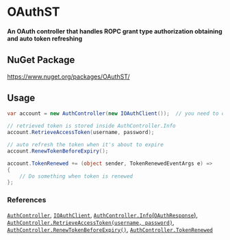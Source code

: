 # OAuthST
#### An OAuth controller that handles ROPC grant type authorization obtaining and auto token refreshing

## NuGet Package
https://www.nuget.org/packages/OAuthST/

## Usage
``` C#
var account = new AuthController(new IOAuthClient());  // you need to create your own implementation of the IOAuthClient interface

// retrieved token is stored inside AuthController.Info
account.RetrieveAccessToken(username, password);

// auto refresh the token when it's about to expire
account.RenewTokenBeforeExpiry();

account.TokenRenewed += (object sender, TokenRenewedEventArgs e) =>
{
    // Do something when token is renewed
};
```
### References
[`AuthController`](OAuthST/AuthController.cs), 
[`IOAuthClient`](OAuthST/Models/IOAuthClient.cs), 
[`AuthController.Info`(`OAuthResponse`)](OAuthST/Models/OAuthResponse.cs), 
[`AuthController.RetrieveAccessToken(username, password)`](OAuthST/AuthController.cs#L55-L71), 
[`AuthController.RenewTokenBeforeExpiry()`](OAuthST/AuthController.cs#L166-L194), 
[`AuthController.TokenRenewed`](OAuthST/AuthController.cs#L263-L270)
